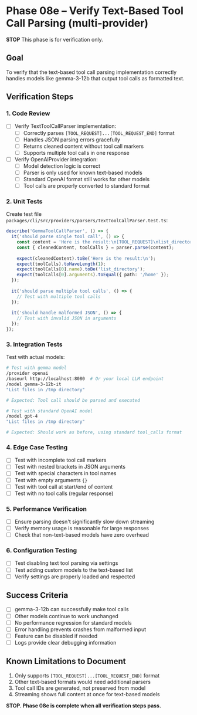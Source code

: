 # Phase 08e – Verify Text-Based Tool Call Parsing (multi-provider)

**STOP**
This phase is for verification only.

## Goal

To verify that the text-based tool call parsing implementation correctly handles models like gemma-3-12b that output tool calls as formatted text.

## Verification Steps

### 1. Code Review

- [ ] Verify TextToolCallParser implementation:
  - [ ] Correctly parses `[TOOL_REQUEST]...[TOOL_REQUEST_END]` format
  - [ ] Handles JSON parsing errors gracefully
  - [ ] Returns cleaned content without tool call markers
  - [ ] Supports multiple tool calls in one response

- [ ] Verify OpenAIProvider integration:
  - [ ] Model detection logic is correct
  - [ ] Parser is only used for known text-based models
  - [ ] Standard OpenAI format still works for other models
  - [ ] Tool calls are properly converted to standard format

### 2. Unit Tests

Create test file `packages/cli/src/providers/parsers/TextToolCallParser.test.ts`:

```typescript
describe('GemmaToolCallParser', () => {
  it('should parse single tool call', () => {
    const content = 'Here is the result:\n[TOOL_REQUEST]\nlist_directory {"path": "/home"}\n[TOOL_REQUEST_END]';
    const { cleanedContent, toolCalls } = parser.parse(content);
    
    expect(cleanedContent).toBe('Here is the result:\n');
    expect(toolCalls).toHaveLength(1);
    expect(toolCalls[0].name).toBe('list_directory');
    expect(toolCalls[0].arguments).toEqual({ path: '/home' });
  });
  
  it('should parse multiple tool calls', () => {
    // Test with multiple tool calls
  });
  
  it('should handle malformed JSON', () => {
    // Test with invalid JSON in arguments
  });
});
```

### 3. Integration Tests

Test with actual models:

```bash
# Test with gemma model
/provider openai
/baseurl http://localhost:8080  # Or your local LLM endpoint
/model gemma-3-12b-it
"List files in /tmp directory"

# Expected: Tool call should be parsed and executed

# Test with standard OpenAI model
/model gpt-4
"List files in /tmp directory"

# Expected: Should work as before, using standard tool_calls format
```

### 4. Edge Case Testing

- [ ] Test with incomplete tool call markers
- [ ] Test with nested brackets in JSON arguments
- [ ] Test with special characters in tool names
- [ ] Test with empty arguments `{}`
- [ ] Test with tool call at start/end of content
- [ ] Test with no tool calls (regular response)

### 5. Performance Verification

- [ ] Ensure parsing doesn't significantly slow down streaming
- [ ] Verify memory usage is reasonable for large responses
- [ ] Check that non-text-based models have zero overhead

### 6. Configuration Testing

- [ ] Test disabling text tool parsing via settings
- [ ] Test adding custom models to the text-based list
- [ ] Verify settings are properly loaded and respected

## Success Criteria

- [ ] gemma-3-12b can successfully make tool calls
- [ ] Other models continue to work unchanged
- [ ] No performance regression for standard models
- [ ] Error handling prevents crashes from malformed input
- [ ] Feature can be disabled if needed
- [ ] Logs provide clear debugging information

## Known Limitations to Document

1. Only supports `[TOOL_REQUEST]...[TOOL_REQUEST_END]` format
2. Other text-based formats would need additional parsers
3. Tool call IDs are generated, not preserved from model
4. Streaming shows full content at once for text-based models

**STOP. Phase 08e is complete when all verification steps pass.**